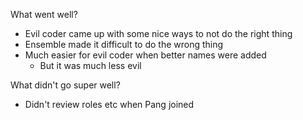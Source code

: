What went well? 
- Evil coder came up with some nice ways to not do the right thing
- Ensemble made it difficult to do the wrong thing
- Much easier for evil coder when better names were added
  - But it was much less evil

What didn't go super well? 
- Didn't review roles etc when Pang joined

